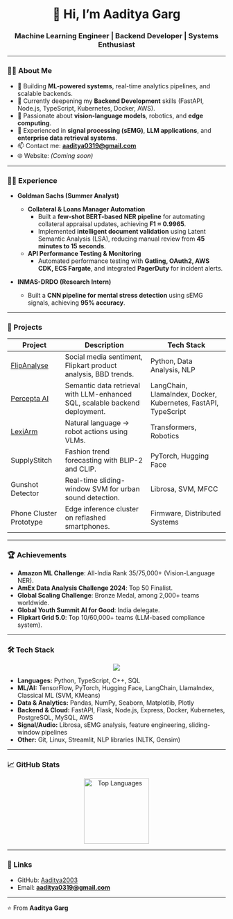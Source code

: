 <h1 align="center">👋 Hi, I’m Aaditya Garg</h1>
<h3 align="center">Machine Learning Engineer | Backend Developer | Systems Enthusiast</h3>

---

### 👨‍💻 About Me
- 🔭 Building **ML-powered systems**, real-time analytics pipelines, and scalable backends.
- 🌱 Currently deepening my **Backend Development** skills (FastAPI, Node.js, TypeScript, Kubernetes, Docker, AWS).
- 🤖 Passionate about **vision-language models**, robotics, and **edge computing**.
- 🧠 Experienced in **signal processing (sEMG)**, **LLM applications**, and **enterprise data retrieval systems**.
- 📫 Contact me: **aaditya0319@gmail.com**  
- 🌐 Website: *(Coming soon)*  

---

### 🧑‍💼 Experience
- **Goldman Sachs (Summer Analyst)**  
  - **Collateral & Loans Manager Automation**  
    - Built a **few-shot BERT-based NER pipeline** for automating collateral appraisal updates, achieving **F1 ≈ 0.9965**.  
    - Implemented **intelligent document validation** using Latent Semantic Analysis (LSA), reducing manual review from **45 minutes to 15 seconds**.  
  - **API Performance Testing & Monitoring**  
    - Automated performance testing with **Gatling, OAuth2, AWS CDK, ECS Fargate**, and integrated **PagerDuty** for incident alerts.

- **INMAS-DRDO (Research Intern)**  
  - Built a **CNN pipeline for mental stress detection** using sEMG signals, achieving **95% accuracy**.


---

### 🔭 Projects
| Project | Description | Tech Stack |
|---------|-------------|-----------|
| [FlipAnalyse](https://github.com/Aaditya2003/FlipAnalyse.git) | Social media sentiment, Flipkart product analysis, BBD trends. | Python, Data Analysis, NLP |
| [Percepta AI](https://github.com/Aaditya2003/Percepta-AI2.git) | Semantic data retrieval with LLM-enhanced SQL, scalable backend deployment. | LangChain, LlamaIndex, Docker, Kubernetes, FastAPI, TypeScript |
| [LexiArm](https://github.com/Aaditya2003/LexiArm.git) | Natural language → robot actions using VLMs. | Transformers, Robotics |
| SupplyStitch | Fashion trend forecasting with BLIP-2 and CLIP. | PyTorch, Hugging Face |
| Gunshot Detector | Real-time sliding-window SVM for urban sound detection. | Librosa, SVM, MFCC |
| Phone Cluster Prototype | Edge inference cluster on reflashed smartphones. | Firmware, Distributed Systems |

---

### 🏆 Achievements
- **Amazon ML Challenge**: All-India Rank 35/75,000+ (Vision-Language NER).
- **AmEx Data Analysis Challenge 2024**: Top 50 Finalist.
- **Global Scaling Challenge**: Bronze Medal, among 2,000+ teams worldwide.
- **Global Youth Summit AI for Good**: India delegate.
- **Flipkart Grid 5.0**: Top 10/60,000+ teams (LLM-based compliance system).

---

### 🛠️ Tech Stack
<p align="center">
  <a href="https://skillicons.dev">
    <img src="https://skillicons.dev/icons?i=python,typescript,cpp,fastapi,flask,nodejs,express,postgresql,mysql,docker,kubernetes,aws,tensorflow,pytorch,sklearn,git,github,linux&perline=9" />
  </a>
</p>

- **Languages:** Python, TypeScript, C++, SQL  
- **ML/AI:** TensorFlow, PyTorch, Hugging Face, LangChain, LlamaIndex, Classical ML (SVM, KMeans)  
- **Data & Analytics:** Pandas, NumPy, Seaborn, Matplotlib, Plotly  
- **Backend & Cloud:** FastAPI, Flask, Node.js, Express, Docker, Kubernetes, PostgreSQL, MySQL, AWS  
- **Signal/Audio:** Librosa, sEMG analysis, feature engineering, sliding-window pipelines  
- **Other:** Git, Linux, Streamlit, NLP libraries (NLTK, Gensim)

---

### 📈 GitHub Stats
<p align="center">
<!--   <img src="https://github-readme-stats.vercel.app/api?username=Aaditya2003&show_icons=true&theme=dark" alt="GitHub stats" height="150"/> -->
  <img src="https://github-readme-stats.vercel.app/api/top-langs/?username=Aaditya2003&layout=compact&theme=dark" alt="Top Languages" height="150"/>
</p>

---

### 🔗 Links
- GitHub: [Aaditya2003](https://github.com/Aaditya2003)  
- Email: **aaditya0319@gmail.com**  

---

⭐️ From **Aaditya Garg**
